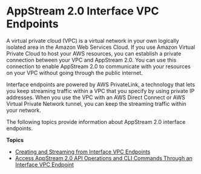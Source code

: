 # AppStream 2\.0 Interface VPC Endpoints<a name="interface-vpc-endpoints"></a>

A virtual private cloud \(VPC\) is a virtual network in your own logically isolated area in the Amazon Web Services Cloud\. If you use Amazon Virtual Private Cloud to host your AWS resources, you can establish a private connection between your VPC and AppStream 2\.0\. You can use this connection to enable AppStream 2\.0 to communicate with your resources on your VPC without going through the public internet\.

Interface endpoints are powered by AWS PrivateLink, a technology that lets you keep streaming traffic within a VPC that you specify by using private IP addresses\. When you use the VPC with an AWS Direct Connect or AWS Virtual Private Network tunnel, you can keep the streaming traffic within your network\. 

The following topics provide information about AppStream 2\.0 interface endpoints\.

**Topics**
+ [Creating and Streaming from Interface VPC Endpoints](creating-streaming-from-interface-vpc-endpoints.md)
+ [Access AppStream 2\.0 API Operations and CLI Commands Through an Interface VPC Endpoint](access-api-cli-through-interface-vpc-endpoint.md)